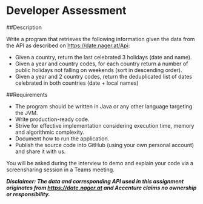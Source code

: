 # Developer Assessment

##Description

Write a program that retrieves the following information given the data from the API as described on https://date.nager.at/Api:
- Given a country, return the last celebrated 3 holidays (date and name).
- Given a year and country codes, for each country return a number of public holidays not falling on weekends (sort in descending order). 
- Given a year and 2 country codes, return the deduplicated list of dates celebrated in both countries (date + local names)

##Requirements
- The program should be written in Java or any other language targeting the JVM.
- Write production-ready code.
- Strive for effective implementation considering execution time, memory and algorithmic complexity. 
- Document how to run the application.
- Publish the source code into GitHub (using your own personal account) and share it with us.

You will be asked during the interview to demo and explain your code via a screensharing session in a Teams meeting.

**_Disclaimer: The data and corresponding API used in this assignment originates from https://date.nager.at and Accenture claims no ownership or responsibility._**